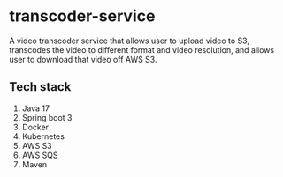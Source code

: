 # transcoder-service
A video transcoder service that allows user to upload video to S3, transcodes the video to different format and video resolution, and allows user to download that video off AWS S3.

## Tech stack
1. Java 17
2. Spring boot 3
3. Docker
4. Kubernetes
5. AWS S3
6. AWS SQS
7. Maven
